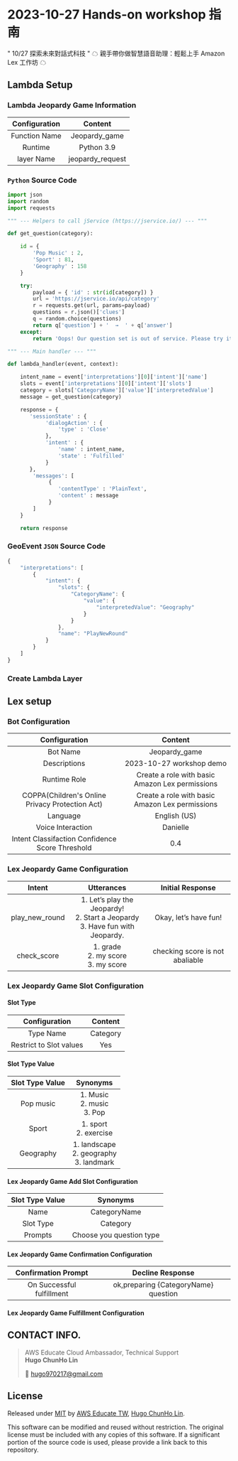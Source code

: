# 2023-10-27 Hands-on workshop 指南

" 10/27 探索未來對話式科技 " ☁ 親手帶你做智慧語音助理：輕鬆上手 Amazon Lex 工作坊 ☁

## Lambda Setup

### Lambda Jeopardy Game Information
| Configuration | Content |
|:-:|:-:|
| Function Name | Jeopardy_game |
| Runtime | Python 3.9 |
| layer Name | jeopardy_request |

### `Python` Source Code
```python
import json
import random
import requests

""" --- Helpers to call jService (https://jservice.io/) --- """

def get_question(category):

    id = {
        'Pop Music' : 2,
        'Sport' : 81,
        'Geography' : 158
    }

    try:
        payload = { 'id' : str(id[category]) }
        url = 'https://jservice.io/api/category'
        r = requests.get(url, params=payload)
        questions = r.json()['clues']
        q = random.choice(questions)
        return q['question'] + '  →  ' + q['answer']
    except:
        return 'Oops! Our question set is out of service. Please try it later.'

""" --- Main handler --- """

def lambda_handler(event, context):

    intent_name = event['interpretations'][0]['intent']['name']
    slots = event['interpretations'][0]['intent']['slots']
    category = slots['CategoryName']['value']['interpretedValue']
    message = get_question(category)

    response = {
       'sessionState' : {
            'dialogAction' : {
                'type' : 'Close'
            },
            'intent' : {
                'name' : intent_name,
                'state' : 'Fulfilled'
            }
       },
        'messages': [
             {
                'contentType' : 'PlainText',
                'content' : message
             }
        ]
    }

    return response
```

### GeoEvent `JSON` Source Code
```js
{
    "interpretations": [
        {
            "intent": {
                "slots": {
                    "CategoryName": {
                        "value": {
                            "interpretedValue": "Geography"
                        }
                    }
                },
                "name": "PlayNewRound"
            }
        }
    ]
}
```

### Create Lambda Layer

## Lex setup

### Bot Configuration

| Configuration | Content |
|:-:|:-:|
| Bot Name | Jeopardy_game |
| Descriptions | 2023-10-27 workshop demo |
| Runtime Role | Create a role with basic Amazon Lex permissions |
| COPPA(Children's Online Privacy Protection Act) | Create a role with basic Amazon Lex permissions |
| Language | English (US) |
| Voice Interaction | Danielle |
| Intent Classifaction Confidence Score Threshold | 0.4 |

### Lex Jeopardy Game Configuration

| Intent | Utterances | Initial Response |
|:-:|:-:|:-:|
| play_new_round | 1. Let’s play the Jeopardy! <br>2. Start a Jeopardy <br>3. Have fun with Jeopardy. | Okay, let’s have fun! |
| check_score | 1. grade <br>2. my score <br>3. my score | checking score is not abaliable |


### Lex Jeopardy Game Slot Configuration

#### Slot Type
| Configuration | Content |
|:-:|:-:|
| Type Name | Category |
| Restrict to Slot values | Yes |

#### Slot Type Value
| Slot Type Value |     Synonyms     |
|:-------------:|:--------------:|
| Pop music | 1. Music <br>2. music <br>3. Pop |
| Sport | 1. sport <br>2. exercise  |
| Geography | 1. landscape <br>2. geography <br>3. landmark |

#### Lex Jeopardy Game Add Slot Configuration
| Slot Type Value |     Synonyms     |
|:-------------:|:--------------:|
| Name | CategoryName |
| Slot Type | Category  |
| Prompts | Choose you question type |

#### Lex Jeopardy Game Confirmation Configuration
| Confirmation Prompt |     Decline Response     |
|:-------------:|:--------------:|
| On Successful fulfillment | ok,preparing {CategoryName} question |

#### Lex Jeopardy Game Fulfillment Configuration



## CONTACT INFO.

> AWS Educate Cloud Ambassador, Technical Support </br>
> **Hugo ChunHo Lin**
> 
> <aside>
>   📩 <a href="mailto:hugo970217@gmail.com">hugo970217@gmail.com</a>
> </aside>

## License
Released under [MIT](./LICENSE) by [AWS Educate TW](https://aws.amazon.com/tw/education/awseducate/), [Hugo ChunHo Lin](https://github.com/1chooo).

This software can be modified and reused without restriction.
The original license must be included with any copies of this software.
If a significant portion of the source code is used, please provide a link back to this repository.